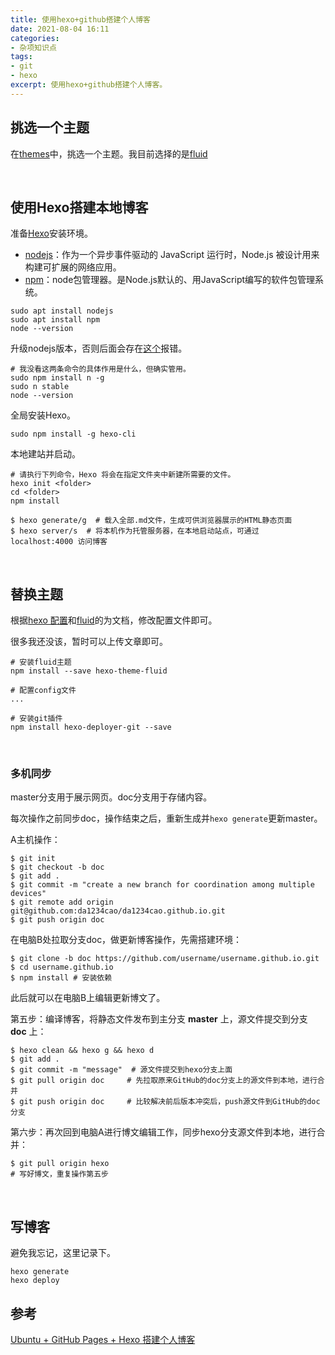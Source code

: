 ```yaml
---
title: 使用hexo+github搭建个人博客
date: 2021-08-04 16:11
categories: 
- 杂项知识点
tags:
- git
- hexo
excerpt: 使用hexo+github搭建个人博客。
---
```


## 挑选一个主题

在[themes](https://hexo.io/themes/)中，挑选一个主题。我目前选择的是[fluid](https://github.com/fluid-dev/hexo-theme-fluid)

<br>

## 使用Hexo搭建本地博客

准备[Hexo](https://hexo.io/zh-cn/docs/)安装环境。

* [nodejs](https://nodejs.org/zh-cn/docs/)：作为一个异步事件驱动的 JavaScript 运行时，Node.js 被设计用来构建可扩展的网络应用。
* [npm](https://docs.npmjs.com/about-npm)：node包管理器。是Node.js默认的、用JavaScript编写的软件包管理系统。

```shell
sudo apt install nodejs
sudo apt install npm
node --version
```

升级nodejs版本，否则后面会存在[这个](https://stackoverflow.com/questions/67516168/i-just-installed-hexo-static-site-generator-on-debian-and-ran-hexo-server-to-see)报错。

```shell
# 我没看这两条命令的具体作用是什么，但确实管用。
sudo npm install n -g
sudo n stable
node --version
```

全局安装Hexo。

```shell
sudo npm install -g hexo-cli
```

本地建站并启动。

```shell
# 请执行下列命令，Hexo 将会在指定文件夹中新建所需要的文件。
hexo init <folder>
cd <folder>
npm install

$ hexo generate/g  # 载入全部.md文件，生成可供浏览器展示的HTML静态页面
$ hexo server/s  # 将本机作为托管服务器，在本地启动站点，可通过 localhost:4000 访问博客
```

<br>

## 替换主题

根据[hexo 配置](https://hexo.io/zh-cn/docs/configuration)和[fluid](https://github.com/fluid-dev/hexo-theme-fluid)的为文档，修改配置文件即可。

很多我还没该，暂时可以上传文章即可。

```shell
# 安装fluid主题
npm install --save hexo-theme-fluid

# 配置config文件
...

# 安装git插件
npm install hexo-deployer-git --save
```



<br>

### 多机同步

master分支用于展示网页。doc分支用于存储内容。

每次操作之前同步doc，操作结束之后，重新生成并`hexo generate`更新master。

A主机操作：

```shell
$ git init
$ git checkout -b doc 
$ git add .
$ git commit -m "create a new branch for coordination among multiple devices" 
$ git remote add origin git@github.com:da1234cao/da1234cao.github.io.git
$ git push origin doc 
```

在电脑B处拉取分支doc，做更新博客操作，先需搭建环境：

```shell
$ git clone -b doc https://github.com/username/username.github.io.git
$ cd username.github.io
$ npm install # 安装依赖
```

此后就可以在电脑B上编辑更新博文了。

第五步：编译博客，将静态文件发布到主分支 **master** 上，源文件提交到分支 **doc** 上：

```shell
$ hexo clean && hexo g && hexo d
$ git add .
$ git commit -m "message"  # 源文件提交到hexo分支上面
$ git pull origin doc     # 先拉取原来GitHub的doc分支上的源文件到本地，进行合并
$ git push origin doc     # 比较解决前后版本冲突后，push源文件到GitHub的doc分支
```

第六步：再次回到电脑A进行博文编辑工作，同步hexo分支源文件到本地，进行合并：

```shell
$ git pull origin hexo
# 写好博文，重复操作第五步
```



<br>

## 写博客

避免我忘记，这里记录下。

```shell
hexo generate
hexo deploy
```



## 参考

[Ubuntu + GitHub Pages + Hexo 搭建个人博客](http://dongdongdong.me/2018/01/25/OS/Installation/Ubuntu/blog-github-hexo/)